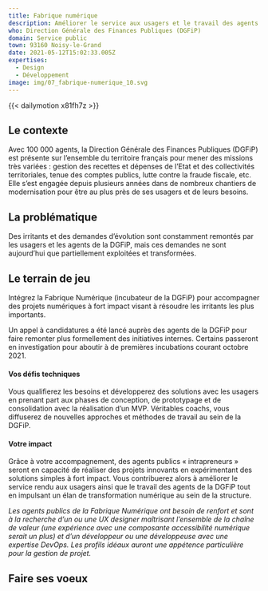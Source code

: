 ```yaml
---
title: Fabrique numérique
description: Améliorer le service aux usagers et le travail des agents
who: Direction Générale des Finances Publiques (DGFiP)
domain: Service public
town: 93160 Noisy-le-Grand
date: 2021-05-12T15:02:33.005Z
expertises:
  - Design
  - Développement
image: img/07_fabrique-numerique_10.svg
---
```

{{< dailymotion x81fh7z >}}

## Le contexte

Avec 100 000 agents, la Direction Générale des Finances Publiques (DGFiP) est présente sur l’ensemble du territoire français pour mener des missions très variées : gestion des recettes et dépenses de l’Etat et des collectivités territoriales, tenue des comptes publics, lutte contre la fraude fiscale, etc. Elle s’est engagée depuis plusieurs années dans de nombreux chantiers de modernisation pour être au plus près de ses usagers et de leurs besoins. 

## La problématique

Des irritants et des demandes d’évolution sont constamment remontés par les usagers et les agents de la DGFiP, mais ces demandes ne sont aujourd’hui que partiellement exploitées et transformées. 

## Le terrain de jeu

Intégrez la Fabrique Numérique (incubateur de la DGFiP) pour accompagner des projets numériques à fort impact visant à résoudre les irritants les plus importants. 

Un appel à candidatures a été lancé auprès des agents de la DGFiP pour faire remonter plus formellement des initiatives internes. Certains passeront en investigation pour aboutir à de premières incubations courant octobre 2021. 

#### Vos défis techniques

Vous qualifierez les besoins et développerez des solutions avec les usagers en prenant part aux phases de conception, de prototypage et de consolidation avec la réalisation d’un MVP. Véritables coachs, vous diffuserez de nouvelles approches et méthodes de travail au sein de la DGFiP. 

#### Votre impact 

Grâce à votre accompagnement, des agents publics « intrapreneurs » seront en capacité de réaliser des projets innovants en expérimentant des solutions simples à fort impact. Vous contribuerez alors à améliorer le service rendu aux usagers ainsi que le travail des agents de la DGFiP tout en impulsant un élan de transformation numérique au sein de la structure. 

*Les agents publics de la Fabrique Numérique ont besoin de renfort et sont à la recherche d’un ou une UX designer maîtrisant l’ensemble de la chaîne de valeur (une expérience avec une composante accessibilité numérique serait un plus) et d’un développeur ou une développeuse avec une expertise DevOps. Les profils idéaux auront une appétence particulière pour la gestion de projet.*

## Faire ses voeux